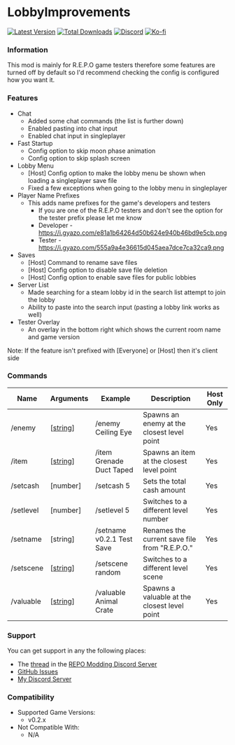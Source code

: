 # LobbyImprovements

[![Latest Version](https://img.shields.io/thunderstore/v/Dev1A3/LobbyImprovements_REPO?style=for-the-badge&logo=thunderstore&logoColor=white)](https://thunderstore.io/c/repo/p/Dev1A3/LobbyImprovements_REPO)
[![Total Downloads](https://img.shields.io/thunderstore/dt/Dev1A3/LobbyImprovements_REPO?style=for-the-badge&logo=thunderstore&logoColor=white)](https://thunderstore.io/c/repo/p/Dev1A3/LobbyImprovements_REPO)
[![Discord](https://img.shields.io/discord/646323142737788928?style=for-the-badge&logo=discord&logoColor=white&label=Discord)](https://discord.gg/CKqVFPRtKp)
[![Ko-fi](https://img.shields.io/badge/Donate-F16061.svg?style=for-the-badge&logo=ko-fi&logoColor=white&label=Ko-fi)](https://ko-fi.com/K3K8SOM8U)

### Information

This mod is mainly for R.E.P.O game testers therefore some features are turned off by default so I'd recommend checking the config is configured how you want it.

### Features

- Chat
  - Added some chat commands (the list is further down)
  - Enabled pasting into chat input
  - Enabled chat input in singleplayer
- Fast Startup
  - Config option to skip moon phase animation
  - Config option to skip splash screen
- Lobby Menu
  - [Host] Config option to make the lobby menu be shown when loading a singleplayer save file
  - Fixed a few exceptions when going to the lobby menu in singleplayer
- Player Name Prefixes
  - This adds name prefixes for the game's developers and testers
    - If you are one of the R.E.P.O testers and don't see the option for the tester prefix please let me know
    - Developer - https://i.gyazo.com/e81a1b64264d50b624e940b46bd9e5cb.png
    - Tester - https://i.gyazo.com/555a9a4e36615d045aea7dce7ca32ca9.png
- Saves
  - [Host] Command to rename save files
  - [Host] Config option to disable save file deletion
  - [Host] Config option to enable save files for public lobbies
- Server List
  - Made searching for a steam lobby id in the search list attempt to join the lobby
  - Ability to paste into the search input (pasting a lobby link works as well)
- Tester Overlay
  - An overlay in the bottom right which shows the current room name and game version

Note: If the feature isn't prefixed with [Everyone] or [Host] then it's client side

### Commands

| Name      | Arguments                                          | Example                   | Description                                   | Host Only |
| --------- | -------------------------------------------------- | ------------------------- | --------------------------------------------- | --------- |
| /enemy    | [[string](https://1a3.uk/games/repo/diffs/?tab=6)] | /enemy Ceiling Eye        | Spawns an enemy at the closest level point    | Yes       |
| /item     | [[string](https://1a3.uk/games/repo/diffs/?tab=4)] | /item Grenade Duct Taped  | Spawns an item at the closest level point     | Yes       |
| /setcash  | [number]                                           | /setcash 5                | Sets the total cash amount                    | Yes       |
| /setlevel | [number]                                           | /setlevel 5               | Switches to a different level number          | Yes       |
| /setname  | [string]                                           | /setname v0.2.1 Test Save | Renames the current save file from "R.E.P.O." | Yes       |
| /setscene | [[string](https://1a3.uk/games/repo/diffs/?tab=2)] | /setscene random          | Switches to a different level scene           | Yes       |
| /valuable | [[string](https://1a3.uk/games/repo/diffs/?tab=7)] | /valuable Animal Crate    | Spawns a valuable at the closest level point  | Yes       |

### Support

You can get support in any the following places:

- The [thread](https://discord.com/channels/1344557689979670578/1391111846823465082) in the [REPO Modding Discord Server](https://discord.gg/repomodding)
- [GitHub Issues](https://github.com/1A3Dev/REPO-LobbyImprovements/issues)
- [My Discord Server](https://discord.gg/CKqVFPRtKp)

### Compatibility

- Supported Game Versions:
  - v0.2.x
- Not Compatible With:
  - N/A
